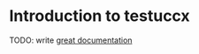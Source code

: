 # Introduction to testuccx

TODO: write [great documentation](http://jacobian.org/writing/what-to-write/)
